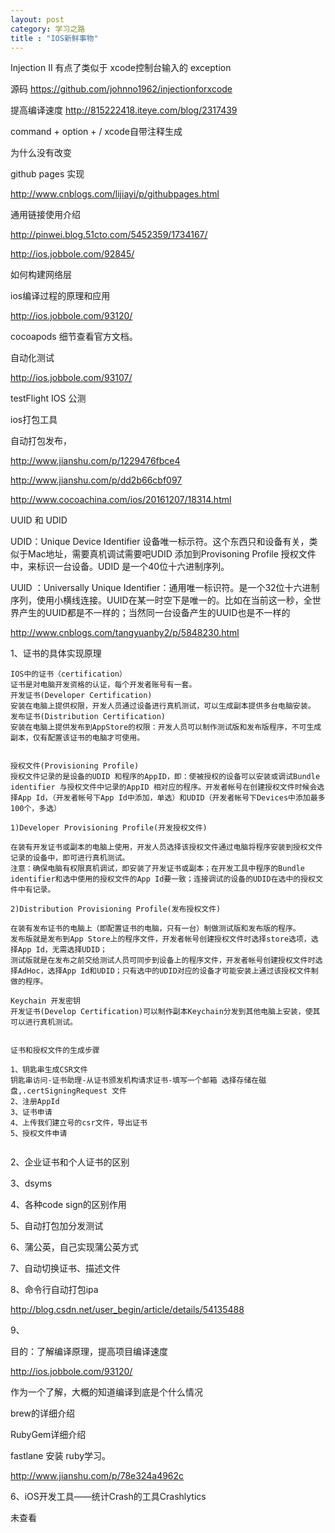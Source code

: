 ```yaml
---
layout: post
category: 学习之路
title : "IOS新鲜事物"
---
```


Injection II  有点了类似于 xcode控制台输入的 exception

源码 https://github.com/johnno1962/injectionforxcode



提高编译速度  http://815222418.iteye.com/blog/2317439



command + option + /      xcode自带注释生成



为什么没有改变

github pages 实现

http://www.cnblogs.com/lijiayi/p/githubpages.html



 通用链接使用介绍

http://pinwei.blog.51cto.com/5452359/1734167/

http://ios.jobbole.com/92845/



如何构建网络层

ios编译过程的原理和应用

http://ios.jobbole.com/93120/



cocoapods 细节查看官方文档。



自动化测试

http://ios.jobbole.com/93107/



testFlight IOS 公测



ios打包工具

自动打包发布，

http://www.jianshu.com/p/1229476fbce4

http://www.jianshu.com/p/dd2b66cbf097

http://www.cocoachina.com/ios/20161207/18314.html



UUID 和 UDID

UDID：Unique Device Identifier 设备唯一标示符。这个东西只和设备有关，类似于Mac地址，需要真机调试需要吧UDID 添加到Provisoning Profile 授权文件中，来标识一台设备。UDID 是一个40位十六进制序列。

UUID ：Universally Unique Identifier：通用唯一标识符。是一个32位十六进制序列，使用小横线连接。UUID在某一时空下是唯一的。比如在当前这一秒，全世界产生的UUID都是不一样的；当然同一台设备产生的UUID也是不一样的





http://www.cnblogs.com/tangyuanby2/p/5848230.html

1、证书的具体实现原理

```
IOS中的证书（certification）
证书是对电脑开发资格的认证，每个开发者账号有一套。
开发证书(Developer Certification)
安装在电脑上提供权限，开发人员通过设备进行真机测试，可以生成副本提供多台电脑安装。
发布证书(Distribution Certification)
安装在电脑上提供发布到AppStore的权限：开发人员可以制作测试版和发布版程序，不可生成副本，仅有配置该证书的电脑才可使用。


授权文件(Provisioning Profile)
授权文件记录的是设备的UDID 和程序的AppID，即：使被授权的设备可以安装或调试Bundle identifier 与授权文件中记录的AppID 相对应的程序。开发者帐号在创建授权文件时候会选择App Id，（开发者帐号下App Id中添加，单选）和UDID（开发者帐号下Devices中添加最多100个，多选）

1)Developer Provisioning Profile(开发授权文件)

在装有开发证书或副本的电脑上使用，开发人员选择该授权文件通过电脑将程序安装到授权文件记录的设备中，即可进行真机测试。
注意：确保电脑有权限真机调试，即安装了开发证书或副本；在开发工具中程序的Bundle identifier和选中使用的授权文件的App Id要一致；连接调试的设备的UDID在选中的授权文件中有记录。

2)Distribution Provisioning Profile(发布授权文件)

在装有发布证书的电脑上（即配置证书的电脑，只有一台）制做测试版和发布版的程序。
发布版就是发布到App Store上的程序文件，开发者帐号创建授权文件时选择store选项，选择App Id，无需选择UDID；
测试版就是在发布之前交给测试人员可同步到设备上的程序文件，开发者帐号创建授权文件时选择AdHoc，选择App Id和UDID；只有选中的UDID对应的设备才可能安装上通过该授权文件制做的程序。

Keychain 开发密钥
开发证书(Develop Certification)可以制作副本Keychain分发到其他电脑上安装，使其可以进行真机测试。


证书和授权文件的生成步骤

1、钥匙串生成CSR文件
钥匙串访问-证书助理-从证书颁发机构请求证书-填写一个邮箱 选择存储在磁盘,.certSigningRequest 文件
2、注册AppId
3、证书申请
4、上传我们建立号的csr文件，导出证书
5、授权文件申请


```



2、企业证书和个人证书的区别

3、dsyms

4、各种code sign的区别作用

5、自动打包加分发测试

6、蒲公英，自己实现蒲公英方式

7、自动切换证书、描述文件

8、命令行自动打包ipa

http://blog.csdn.net/user_begin/article/details/54135488

9、





目的：了解编译原理，提高项目编译速度

http://ios.jobbole.com/93120/

作为一个了解，大概的知道编译到底是个什么情况



brew的详细介绍



RubyGem详细介绍

fastlane 安装   ruby学习。

http://www.jianshu.com/p/78e324a4962c





6、iOS开发工具——统计Crash的工具Crashlytics

未查看